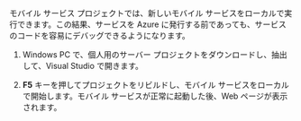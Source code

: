 ﻿

モバイル サービス プロジェクトでは、新しいモバイル サービスをローカルで実行できます。この結果、サービスを Azure に発行する前であっても、サービスのコードを容易にデバッグできるようになります。

1. Windows PC で、個人用のサーバー プロジェクトをダウンロードし、抽出して、Visual Studio で開きます。

2. **F5** キーを押してプロジェクトをリビルドし、モバイル サービスをローカルで開始します。モバイル サービスが正常に起動した後、Web ページが表示されます。

<!--HONumber=47-->
